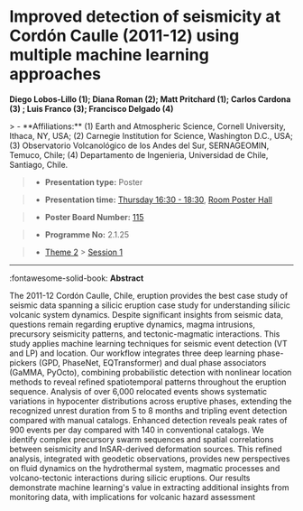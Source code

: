 # Improved detection of seismicity at Cordón Caulle (2011-12) using multiple machine learning approaches

**Diego Lobos-Lillo (1); Diana Roman (2); Matt Pritchard (1); Carlos Cardona (3) ; Luis Franco (3); Francisco Delgado (4)**

<!-- more -->> - **Affiliations:** (1) Earth and Atmospheric Science, Cornell University, Ithaca, NY, USA; (2) Carnegie Institution for Science, Washington D.C., USA; (3) Observatorio Volcanológico de los Andes del Sur, SERNAGEOMIN, Temuco, Chile; (4) Departamento de Ingenieria, Universidad de Chile, Santiago, Chile.

> - **Presentation type:** Poster

> - **Presentation time:** [Thursday 16:30 - 18:30](../sessions_comparison.md#__tabbed_3_6), [Room Poster Hall](../maps_venue.md#__tabbed_1_1)

> - **Poster Board Number:** [115](../map_poster_boards.md#thursday)

> - **Programme No:** 2.1.25

> - [Theme 2](../theme2.md) > [Session 1](../sessions/session-2-1.md)

--- 

:fontawesome-solid-book: **Abstract**

The 2011-12 Cordón Caulle, Chile, eruption provides the best case study of seismic data spanning a silicic eruption case study for understanding silicic volcanic system dynamics. Despite significant insights from seismic data, questions remain regarding eruptive dynamics, magma intrusions, precursory seismicity patterns, and tectonic-magmatic interactions.
This study applies machine learning techniques for seismic event detection (VT and LP) and location. Our workflow integrates three deep learning phase-pickers (GPD, PhaseNet, EQTransformer) and dual phase associators (GaMMA, PyOcto), combining probabilistic detection with nonlinear location methods to reveal refined spatiotemporal patterns throughout the eruption sequence.
Analysis of over 6,000 relocated events shows systematic variations in hypocenter distributions across eruptive phases, extending the recognized unrest duration from 5 to 8 months and tripling event detection compared with manual catalogs. Enhanced detection reveals peak rates of 900 events per day compared with 140 in conventional catalogs. We identify complex precursory swarm sequences and spatial correlations between seismicity and InSAR-derived deformation sources.
This refined analysis, integrated with geodetic observations, provides new perspectives on fluid dynamics on the hydrothermal system, magmatic processes and volcano-tectonic interactions during silicic eruptions. Our results demonstrate machine learning's value in extracting additional insights from monitoring data, with implications for volcanic hazard assessment 

